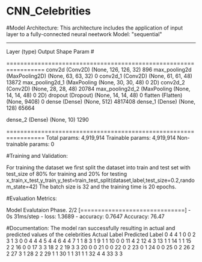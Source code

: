 # CNN_Celebrities
#Model Architecture:
This architecture includes the application of input layer to a fully-connected neural neetwork
Model: "sequential"
_________________________________________________________________
Layer (type)                Output Shape              Param #

=================================================================
 conv2d (Conv2D)             (None, 126, 126, 32)      896
 max_pooling2d (MaxPooling2D)  (None, 63, 63, 32)       0
 conv2d_1 (Conv2D)           (None, 61, 61, 48)        13872
 max_pooling2d_1 (MaxPooling  (None, 30, 30, 48)       0
 2D)
 conv2d_2 (Conv2D)           (None, 28, 28, 48)        20784
 max_pooling2d_2 (MaxPooling  (None, 14, 14, 48)       0
 2D)
 dropout (Dropout)           (None, 14, 14, 48)        0
 flatten (Flatten)           (None, 9408)              0
 dense (Dense)               (None, 512)               4817408
 dense_1 (Dense)             (None, 128)               65664
 
  dense_2 (Dense)             (None, 10)                1290

=================================================================
Total params: 4,919,914
Trainable params: 4,919,914
Non-trainable params: 0


#Training and Validation:

For training the dataset we first split the dataset into train and test set with test_size of 80% for training and 20% for testing
x_train,x_test,y_train,y_test=train_test_split(dataset,label,test_size=0.2,random_state=42)
The batch size is 32 and the training time is 20 epochs.

#Evaluation Metrics:

Model Evalutaion Phase.
2/2 [==============================] - 0s 31ms/step - loss: 1.3689 - accuracy: 0.7647
Accuracy: 76.47

#Documentation:
The model ran successfully resulting in actual and predicted values of the celebrities
          Actual Label    Predicted Label
0              4                4
1              0                0
2              3                1
3              0                0
4              4                4
5              4                4
6              4                4
7              1                1
8              3                1
9              1                1
10             0                0
11             4                2
12             4                3
13             1                1
14             1                1
15             2                2
16             0                0
17             3                3
18             2                2
19             3                3
20             0                0
21             0                0
22             0                2
23             0                1
24             0                0
25             0                2
26             2                2
27             3                1
28             2                2
29             1                1
30             1                1
31             1                1
32             4                4
33             3                3
